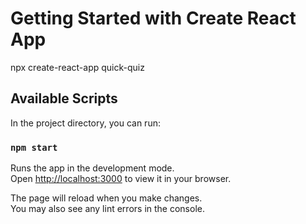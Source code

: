 # Getting Started with Create React App

npx create-react-app quick-quiz

## Available Scripts

In the project directory, you can run:

### `npm start`

Runs the app in the development mode.\
Open [http://localhost:3000](http://localhost:) to view it in your browser.

The page will reload when you make changes.\
You may also see any lint errors in the console.